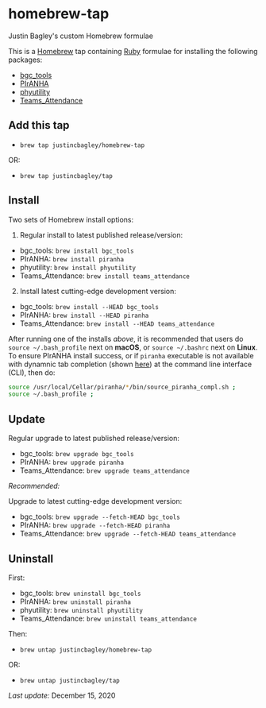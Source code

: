 # homebrew-tap
Justin Bagley's custom Homebrew formulae

This is a [Homebrew](https://brew.sh) tap containing [Ruby](https://www.ruby-lang.org/en/) formulae for installing the following packages:

-   [bgc_tools](https://github.com/justincbagley/bgc-tools)
-   [PIrANHA](https://github.com/justincbagley/piranha)
-   [phyutility](https://github.com/blackrim/phyutility)
-   [Teams_Attendance](https://github.com/justincbagley/Teams-Attendance)

## Add this tap

-   `brew tap justincbagley/homebrew-tap`

OR: 

-   `brew tap justincbagley/tap`
<!--For PIrANHA, also see [here](https://github.com/justincbagley/homebrew-piranha).-->

## Install

Two sets of Homebrew install options:

1.  Regular install to latest published release/version:

-   bgc_tools:  `brew install bgc_tools`
-   PIrANHA:  `brew install piranha`
-   phyutility:  `brew install phyutility`
-   Teams_Attendance:  `brew install teams_attendance`

2.  Install latest cutting-edge development version:

-   bgc_tools:  `brew install --HEAD bgc_tools`
-   PIrANHA:  `brew install --HEAD piranha`
-   Teams_Attendance:  `brew install --HEAD teams_attendance`

After running one of the installs *above*, it is recommended that users do `source ~/.bash_profile` next on **macOS**, or `source ~/.bashrc` next on **Linux**. To ensure PIrANHA install success, or if `piranha` executable is not available with dynamnic tab completion (shown [here](https://github.com/justincbagley/piranha#piranha)) at the command line interface (CLI), then do:

```bash
source /usr/local/Cellar/piranha/*/bin/source_piranha_compl.sh ;
source ~/.bash_profile ;
```

## Update

Regular upgrade to latest published release/version:

-   bgc_tools:  `brew upgrade bgc_tools`
-   PIrANHA:  `brew upgrade piranha`
-   Teams_Attendance:  `brew upgrade teams_attendance`

*Recommended:*

Upgrade to latest cutting-edge development version:

-   bgc_tools:  `brew upgrade --fetch-HEAD bgc_tools`
-   PIrANHA:  `brew upgrade --fetch-HEAD piranha`
-   Teams_Attendance:  `brew upgrade --fetch-HEAD teams_attendance`

## Uninstall

First: 

-   bgc_tools:  `brew uninstall bgc_tools`
-   PIrANHA:  `brew uninstall piranha`
-   phyutility:  `brew uninstall phyutility`
-   Teams_Attendance:  `brew uninstall teams_attendance`

Then:

-   `brew untap justincbagley/homebrew-tap`

OR:

-   `brew untap justincbagley/tap`

*Last update:* December 15, 2020
